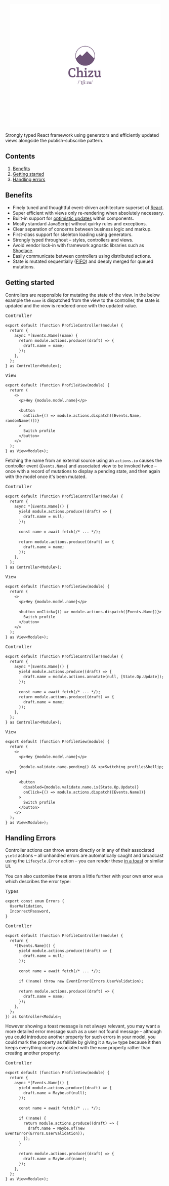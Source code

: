 <div align="center">
  <img src="/media/logo.png" width="475" />
</div>

Strongly typed React framework using generators and efficiently updated views alongside the publish-subscribe pattern.

## Contents

1. [Benefits](#benefits)
1. [Getting started](#getting-started)
1. [Handling errors](#handling-errors)

## Benefits

- Finely tuned and thoughtful event-driven architecture superset of [React](https://react.dev/).
- Super efficient with views only re-rendering when absolutely necessary.
- Built-in support for [optimistic updates](https://medium.com/@kyledeguzmanx/what-are-optimistic-updates-483662c3e171) within components.
- Mostly standard JavaScript without quirky rules and exceptions.
- Clear separation of concerns between business logic and markup.
- First-class support for skeleton loading using generators.
- Strongly typed throughout &ndash; styles, controllers and views.
- Avoid vendor lock-in with framework agnostic libraries such as [Shoelace](https://shoelace.style/).
- Easily communicate between controllers using distributed actions.
- State is mutated sequentially ([FIFO](<https://en.wikipedia.org/wiki/FIFO_(computing_and_electronics)>)) and deeply merged for queued mutations.

## Getting started

Controllers are responsible for mutating the state of the view. In the below example the `name` is dispatched from the view to the controller, the state is updated and the view is rendered once with the updated value.

<kbd>Controller</kbd>

```tsx
export default (function ProfileController(module) {
  return {
    async *[Events.Name](name) {
      return module.actions.produce((draft) => {
        draft.name = name;
      });
    },
  };
} as Controller<Module>);
```

<kbd>View</kbd>

```tsx
export default (function ProfileView(module) {
  return (
    <>
      <p>Hey {module.model.name}</p>

      <button
        onClick={() => module.actions.dispatch([Events.Name, randomName()])}
      >
        Switch profile
      </button>
    </>
  );
} as View<Module>);
```

Fetching the name from an external source using an `actions.io` causes the controller event (`Events.Name`) and associated view to be invoked twice &ndash; once with a record of mutations to display a pending state, and then again with the model once it's been mutated.

<kbd>Controller</kbd>

```tsx
export default (function ProfileController(module) {
  return {
    async *[Events.Name]() {
      yield module.actions.produce((draft) => {
        draft.name = null;
      });

      const name = await fetch(/* ... */);

      return module.actions.produce((draft) => {
        draft.name = name;
      });
    },
  };
} as Controller<Module>);
```

<kbd>View</kbd>

```tsx
export default (function ProfileView(module) {
  return (
    <>
      <p>Hey {module.model.name}</p>

      <button onClick={() => module.actions.dispatch([Events.Name])}>
        Switch profile
      </button>
    </>
  );
} as View<Module>);
```

<!-- In the above example the name is fetched asynchronously &ndash; however there is no feedback to the user, we can improve that by using the `module.actions.state` and `module.validate` helpers: -->

<kbd>Controller</kbd>

```tsx
export default (function ProfileController(module) {
  return {
    async *[Events.Name]() {
      yield module.actions.produce((draft) => {
        draft.name = module.actions.annotate(null, [State.Op.Update]);
      });

      const name = await fetch(/* ... */);
      return module.actions.produce((draft) => {
        draft.name = name;
      });
    },
  };
} as Controller<Module>);
```

<kbd>View</kbd>

```tsx
export default (function ProfileView(module) {
  return (
    <>
      <p>Hey {module.model.name}</p>

      {module.validate.name.pending() && <p>Switching profiles&hellip;</p>}

      <button
        disabled={module.validate.name.is(State.Op.Update)}
        onClick={() => module.actions.dispatch([Events.Name])}
      >
        Switch profile
      </button>
    </>
  );
} as View<Module>);
```

## Handling Errors

Controller actions can throw errors directly or in any of their associated `yield` actions &ndash; all unhandled errors are automatically caught and broadcast using the `Lifecycle.Error` action &ndash; you can render these [in a toast](https://github.com/fkhadra/react-toastify#readme) or similar UI.

You can also customise these errors a little further with your own error `enum` which describes the error type:

<kbd>Types</kbd>

```tsx
export const enum Errors {
  UserValidation,
  IncorrectPassword,
}
```

<kbd>Controller</kbd>

```tsx
export default (function ProfileController(module) {
  return {
    *[Events.Name]() {
      yield module.actions.produce((draft) => {
        draft.name = null;
      });

      const name = await fetch(/* ... */);

      if (!name) throw new EventError(Errors.UserValidation);

      return module.actions.produce((draft) => {
        draft.name = name;
      });
    },
  };
}) as Controller<Module>;
```

However showing a toast message is not always relevant, you may want a more detailed error message such as a user not found message &ndash; although you could introduce another property for such errors in your model, you could mark the property as fallible by giving it a `Maybe` type because it then keeps everything nicely associated with the `name` property rather than creating another property:

<kbd>Controller</kbd>

```tsx
export default (function ProfileView(module) {
  return {
    async *[Events.Name]() {
      yield module.actions.produce((draft) => {
        draft.name = Maybe.of(null);
      });

      const name = await fetch(/* ... */);

      if (!name) {
        return module.actions.produce((draft) => {
          draft.name = Maybe.of(new EventError(Errors.UserValidation));
        });
      }

      return module.actions.produce((draft) => {
        draft.name = Maybe.of(name);
      });
    },
  };
} as View<Module>);
```
